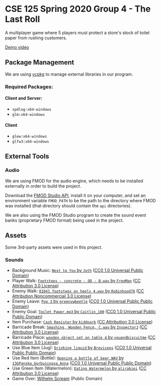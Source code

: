 # CSE 125 Spring 2020 Group 4 - The Last Roll

A multiplayer game where 5 players must protect a store's stock of toilet paper from rushing customers.

[Demo video](https://youtu.be/Ktl4BbgFYaY)

## Package Management

We are using [vcpkg](https://docs.microsoft.com/en-us/cpp/build/vcpkg?view=vs-2019) to manage external libraries in our program.

### Required Packages:

#### Client and Server:

- `spdlog:x64-windows`
- `glm:x64-windows`

#### Client

- `glew:x64-windows`
- `glfw3:x64-windows`

## External Tools

### Audio

We are using FMOD for the audio engine, which needs to be installed externally in order to build the project.

Download the [FMOD Studio API](https://www.fmod.com/download), install it on your computer, and set an environment variable
`FMOD_PATH` to be the path to the directory where FMOD was installed (that directory should contain the `api` directories).

We are also using the FMOD Studio program to create the sound event banks (proprietary FMOD format) being used in the project.

## Assets

Some 3rd-party assets were used in this project.

### Sounds

- Background Music: [`Next to You` by `Joth`](https://opengameart.org/content/next-to-you) ([CC0 1.0 Universal Public Domain](https://creativecommons.org/publicdomain/zero/1.0/))
- Player Walk: [`Footsteps - concrete - OD - B.wav` by `FreqMan`](https://freesound.org/people/FreqMan/sounds/31368/) ([CC Attribution 3.0 License](https://creativecommons.org/licenses/by/3.0/))
- Enemy Walk: [`01041 footsteps on heels 4.wav` by `Robinhood76`](https://freesound.org/people/Robinhood76/sounds/72349/) ([CC Attribution Noncommercial 3.0 License](http://creativecommons.org/licenses/by-nc/3.0/))
- Enemy Leave: [`Pop 3` by `greenvwbeetle`](https://freesound.org/people/greenvwbeetle/sounds/244653/) ([CC0 1.0 Universal Public Public Domain](https://creativecommons.org/publicdomain/zero/1.0/))
- Enemy Goal: [`Toilet Paper.mp3` by `Caitlin_100`](https://freesound.org/people/Caitlin_100/sounds/365541/) ([CC0 1.0 Universal Public Public Domain](https://creativecommons.org/publicdomain/zero/1.0/))
- Item Purchase: [`Cash Register` by `kiddpark`](https://freesound.org/people/kiddpark/sounds/201159/) ([CC Attribution 3.0 License](https://creativecommons.org/licenses/by/3.0/))
- Barricade Break: [`Smashing, Wooden Fence, C.wav` by `InspectorJ`](https://freesound.org/people/InspectorJ/sounds/352208/) ([CC Attribution 3.0 License](https://creativecommons.org/licenses/by/3.0/))
- Barricade Place: [`wooden object set on table 4` by `youandbiscuitme`](https://freesound.org/people/youandbiscuitme/sounds/258245/) ([CC Attribution 3.0 License](https://creativecommons.org/licenses/by/3.0/))
- Use Blue Item (Jug): [`Drinking liquid` by `Breviceps`](https://freesound.org/people/Breviceps/sounds/445970/) ([CC0 1.0 Universal Public Public Domain](https://creativecommons.org/publicdomain/zero/1.0/))
- Use Red Item (Bottle): [`Opening a bottle of beer.WAV` by `13GPanska_Gorbusinova_Anna`](https://freesound.org/people/13GPanska_Gorbusinova_Anna/sounds/377991/) ([CC0 1.0 Universal Public Public Domain](https://creativecommons.org/publicdomain/zero/1.0/))
- Use Green Item (Watermelon): [`Eating Watermelon` by `alirabiei`](https://freesound.org/people/alirabiei/sounds/491835/) ([CC Attribution 3.0 License](https://creativecommons.org/licenses/by/3.0/))
- Game Over: [Wilhelm Scream](https://commons.wikimedia.org/wiki/File:Wilhelm_Scream.ogg) (Public Domain)
